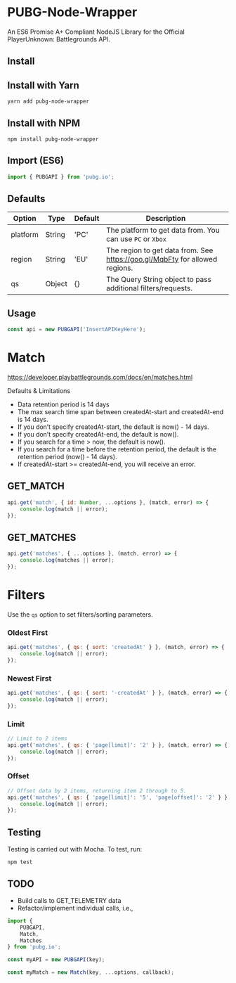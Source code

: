 # PUBG-Node-Wrapper
An ES6 Promise A+ Compliant NodeJS Library for the Official PlayerUnknown: Battlegrounds API.

## Install

## Install with Yarn
```
yarn add pubg-node-wrapper
```

## Install with NPM
```
npm install pubg-node-wrapper
```

## Import (ES6)
```javascript
import { PUBGAPI } from 'pubg.io';
```

## Defaults
Option | Type | Default | Description
--- | --- | --- | ---
platform | String | 'PC' | The platform to get data from. You can use `PC` or `Xbox`
region | String | 'EU' | The region to get data from. See https://goo.gl/MqbFty for allowed regions.
qs | Object | {} | The Query String object to pass additional filters/requests.

## Usage
```javascript
const api = new PUBGAPI('InsertAPIKeyHere');
```

# Match

https://developer.playbattlegrounds.com/docs/en/matches.html

Defaults & Limitations
- Data retention period is 14 days
- The max search time span between createdAt-start and createdAt-end is 14 days.
- If you don’t specify createdAt-start, the default is now() - 14 days.
- If you don’t specify createdAt-end, the default is now().
- If you search for a time > now, the default is now().
- If you search for a time before the retention period, the default is the retention period (now() - 14 days).
- If createdAt-start >= createdAt-end, you will receive an error.


## GET_MATCH
```javascript
api.get('match', { id: Number, ...options }, (match, error) => {
	console.log(match || error);
});
```

## GET_MATCHES
```javascript
api.get('matches', { ...options }, (match, error) => {
	console.log(matches || error);
});
```

# Filters

Use the `qs` option to set filters/sorting parameters.

### Oldest First
```javascript
api.get('matches', { qs: { sort: 'createdAt' } }, (match, error) => {
	console.log(match || error);
});
```

### Newest First
```javascript
api.get('matches', { qs: { sort: '-createdAt' } }, (match, error) => {
	console.log(match || error);
});
```

### Limit
```javascript
// Limit to 2 items
api.get('matches', { qs: { 'page[limit]': '2' } }, (match, error) => {
	console.log(match || error);
});
```

### Offset
```javascript
// Offset data by 2 items, returning item 2 through to 5.
api.get('matches', { qs: { 'page[limit]': '5', 'page[offset]': '2' } }, (match, error) => {
	console.log(match || error);
});
```


## Testing

Testing is carried out with Mocha. To test, run:
```
npm test
```

## TODO

- Build calls to GET_TELEMETRY data
- Refactor/implement individual calls, i.e.,

```javascript
import {
	PUBGAPI,
	Match,
	Matches
} from 'pubg.io';

const myAPI = new PUBGAPI(key);

const myMatch = new Match(key, ...options, callback);
```
